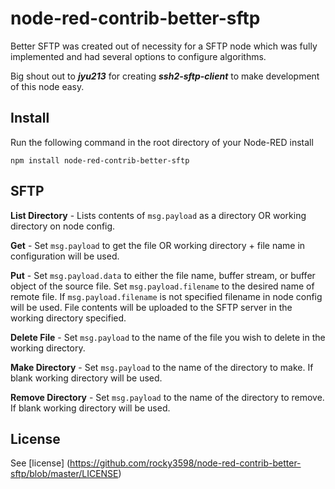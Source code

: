 # node-red-contrib-better-sftp

Better SFTP was created out of necessity for a SFTP node which 
was fully implemented and had several options to configure algorithms.

Big shout out to ***jyu213*** for creating ***ssh2-sftp-client*** to make development
of this node easy.

Install
-------

Run the following command in the root directory of your Node-RED install

    npm install node-red-contrib-better-sftp
    
SFTP
-------
**List Directory** - Lists contents of `msg.payload` as a directory OR working directory on node config.

**Get** - Set `msg.payload` to get the file OR working directory + file name in configuration will be used.

**Put** - Set `msg.payload.data` to either the file name, buffer stream, or buffer object of the source file. 
Set `msg.payload.filename` to the desired name of remote file. 
If `msg.payload.filename` is not specified filename in node config will be used. 
File contents will be uploaded to the SFTP server in the working directory specified.

**Delete File** - Set `msg.payload` to the name of the file you wish to delete in the working directory.

**Make Directory** - Set `msg.payload` to the name of the directory to make. If blank working directory will be used.

**Remove Directory** - Set `msg.payload` to the name of the directory to remove. If blank working directory will be used.

License
-------

See [license] (https://github.com/rocky3598/node-red-contrib-better-sftp/blob/master/LICENSE)